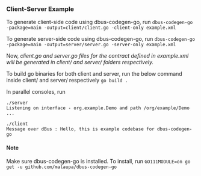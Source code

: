 ### Client-Server Example

To generate client-side code using dbus-codegen-go, run
 ```dbus-codegen-go -package=main -output=client/client.go -client-only example.xml```
 
To generate server-side code using dbus-codegen-go, run
 `dbus-codegen-go -package=main -output=server/server.go -server-only example.xml`
 
Now, *client.go and server.go files for the contract defined in example.xml will be generated in client/ and server/ folders respectively.*
 
To build go binaries for both client and server, run the below command inside client/ and server/ respectively
 `go build .`
 
In parallel consoles, run 
``` 
./server
Listening on interface - org.example.Demo and path /org/example/Demo ...
```

``` 
./client
Message over dBus : Hello, this is example codebase for dbus-codegen-go
```
#### Note
Make sure dbus-codegen-go is installed. To install, run
`GO111MODULE=on go get -u github.com/malaupa/dbus-codegen-go`

